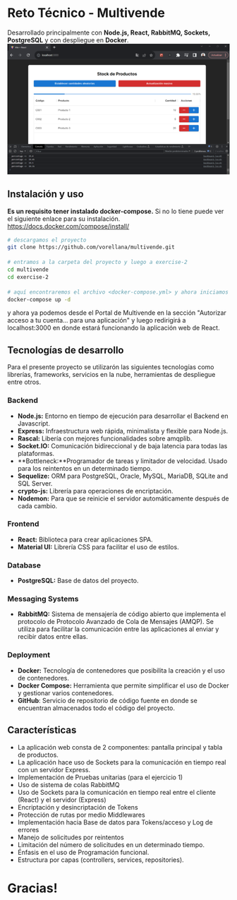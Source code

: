 
# Reto Técnico - Multivende
Desarrollado principalmente con **Node.js, React, RabbitMQ, Sockets, PostgreSQL** y con despliegue en **Docker**.
<Imagen total>
  ![alt text](https://github.com/vorellana/multivende/blob/main/images/dashboard.png?raw=true)

## Instalación y uso

**Es un requisito tener instalado docker-compose.** Si no lo tiene puede ver el siguiente enlace para su instalación.
https://docs.docker.com/compose/install/
```sh
# descargamos el proyecto
git clone https://github.com/vorellana/multivende.git 

# entramos a la carpeta del proyecto y luego a exercise-2
cd multivende
cd exercise-2

# aquí encontraremos el archivo <docker-compose.yml> y ahora iniciamos la "instalación del proyecto"
docker-compose up -d 
```
y ahora ya podemos desde el Portal de Multivende en la sección "Autorizar acceso a tu cuenta... para una aplicación"
y luego redirigirá a localhost:3000 en donde estará funcionando la aplicación web de React.


## Tecnologías de desarrollo
Para el presente proyecto se utilizarón las siguientes tecnologías como librerías, frameworks, servicios en la nube, herramientas de despliegue entre otros.

### Backend
*  **Node.js:** Entorno en tiempo de ejecución para desarrollar el Backend en Javascript.
* **Express:** Infraestructura web rápida, minimalista y flexible para Node.js. 
* **Rascal:** Libería con mejores funcionalidades sobre amqplib. 
* **Socket.IO:** Comunicación bidireccional y de baja latencia para todas las plataformas. 
* **Bottleneck:**Programador de tareas y limitador de velocidad. Usado para los reintentos en un determinado tiempo. 
* **Sequelize:** ORM para PostgreSQL, Oracle, MySQL, MariaDB, SQLite and SQL Server.
* **crypto-js:** Librería para operaciones de encriptación.
* **Nodemon:** Para que se reinicie el servidor automáticamente después de cada cambio.

### Frontend
*  **React:** Biblioteca para crear aplicaciones SPA.
* **Material UI:** Librería CSS para facilitar el uso de estilos.

### Database
*  **PostgreSQL:** Base de datos del proyecto.

### Messaging Systems
*  **RabbitMQ:** Sistema de mensajería de código abierto que implementa el protocolo de Protocolo Avanzado de Cola de Mensajes (AMQP). Se utiliza para facilitar la comunicación entre las aplicaciones al enviar y recibir datos entre ellas.

### Deployment
*  **Docker:** Tecnología de contenedores que posibilita la creación y el uso de contenedores.
*  **Docker Compose:** Herramienta que permite simplificar el uso de Docker y gestionar varios contenedores.
*  **GitHub**: Servicio de repositorio de código fuente en donde se encuentran almacenados todo el código del proyecto.

## Características
* La aplicación web consta de 2 componentes: pantalla principal y tabla de productos.
* La aplicación hace uso de Sockets para la comunicación en tiempo real con un servidor Express.
* Implementación de Pruebas unitarias (para el ejercicio 1)
* Uso de sistema de colas RabbitMQ
* Uso de Sockets para la comunicación en tiempo real entre el cliente (React) y el servidor (Express)
* Encriptación y desincriptación de Tokens
* Protección de rutas por medio Middlewares
* Implementación hacia Base de datos para Tokens/acceso y Log de errores
* Manejo de solicitudes por reintentos
* Limitación del número de solicitudes en un determinado tiempo.
* Énfasis en el uso de Programación funcional.
* Estructura por capas (controllers, services, repositories).

# Gracias!